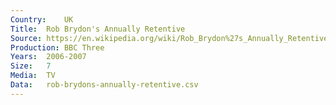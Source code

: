 ```yaml
---
Country:	UK
Title:	Rob Brydon's Annually Retentive
Source:	https://en.wikipedia.org/wiki/Rob_Brydon%27s_Annually_Retentive
Production:	BBC Three
Years:	2006-2007
Size:	7
Media:	TV
Data:	rob-brydons-annually-retentive.csv
---
```

